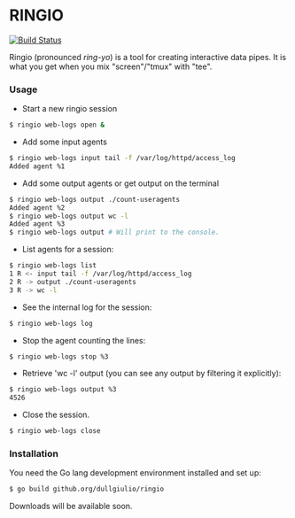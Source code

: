 # RINGIO

[![Build Status](https://drone.io/github.com/dullgiulio/ringio/status.png)](https://drone.io/github.com/dullgiulio/ringio/latest)

Ringio (pronounced *ring-yo*) is a tool for creating interactive data pipes. It is what you get when you mix "screen"/"tmux" with "tee".

### Usage

  - Start a new ringio session
```bash
$ ringio web-logs open &
```
  - Add some input agents
```bash
$ ringio web-logs input tail -f /var/log/httpd/access_log
Added agent %1
```
  - Add some output agents or get output on the terminal
```bash
$ ringio web-logs output ./count-useragents
Added agent %2
$ ringio web-logs output wc -l
Added agent %3
$ ringio web-logs output # Will print to the console.
```
  - List agents for a session:
```bash
$ ringio web-logs list
1 R <- input tail -f /var/log/httpd/access_log
2 R -> output ./count-useragents
3 R -> wc -l
```
  - See the internal log for the session:
```bash
$ ringio web-logs log
```
  - Stop the agent counting the lines:
```bash
$ ringio web-logs stop %3
```
  - Retrieve 'wc -l' output (you can see any output by filtering it explicitly):
```bash
$ ringio web-logs output %3
4526
```
  - Close the session.
```bash
$ ringio web-logs close
```

### Installation

You need the Go lang development environment installed and set up:

```bash
$ go build github.org/dullgiulio/ringio
```

Downloads will be available soon.

